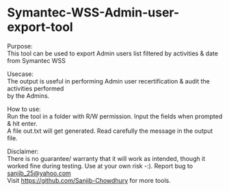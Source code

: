 # Symantec-WSS-Admin-user-export-tool
  
  Purpose:                                                                                               
     This tool can be used to export Admin users list filtered by activities & date from Symantec WSS    
                                                                                                         
  Usecase:                                                                                               
     The output is useful in performing Admin user recertification & audit the activities performed      
     by the Admins.                                                                                      
                                                                                                         
  How to use:                                                                                            
     Run the tool in a folder with R/W permission. Input the fields when prompted & hit enter.           
     A file out.txt will get generated. Read carefully the message in the output file.                   
                                                                                                         
  Disclaimer:                                                                                            
     There is no guarantee/ warranty that it will work as intended, though it worked fine during testing. 
     Use at your own risk -:). Report bug to sanjib_25@yahoo.com                                         
     Visit https://github.com/Sanjib-Chowdhury for more tools.                                           
 
 
